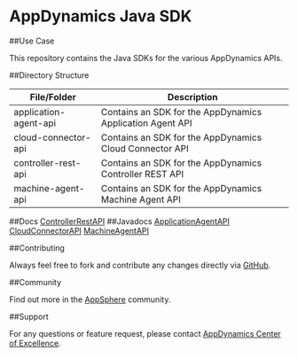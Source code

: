 # AppDynamics Java SDK

##Use Case

This repository contains the Java SDKs for the various AppDynamics APIs.

##Directory Structure

| File/Folder | Description |
| --- | --- |			
| application-agent-api | Contains an SDK for the AppDynamics Application Agent API |
| cloud-connector-api | Contains an SDK for the AppDynamics Cloud Connector API |
| controller-rest-api | Contains an SDK for the AppDynamics Controller REST API |
| machine-agent-api | Contains an SDK for the AppDynamics Machine Agent API 
##Docs
[ControllerRestAPI](http://docs.appdynamics.com/display/PRO13S/Use+the+AppDynamics+REST+API)
##Javadocs
[ApplicationAgentAPI](https://rawgithub.com/Appdynamics/java-sdk/master/application-agent-api/ApplicationAgentAPIJavadocs/index.html)
[CloudConnectorAPI](https://rawgithub.com/Appdynamics/java-sdk/master/cloud-connector-api/CloudConnectorAPIJavadocs/index.html)
[MachineAgentAPI](https://rawgithub.com/Appdynamics/java-sdk/master/machine-agent-api/MachineAgentAPIJavadocs/index.html)

##Contributing

Always feel free to fork and contribute any changes directly via [GitHub](https://github.com/Appdynamics/java-sdk).

##Community

Find out more in the [AppSphere](http://appsphere.appdynamics.com) community.

##Support

For any questions or feature request, please contact [AppDynamics Center of Excellence](mailto:ace-request@appdynamics.com).
